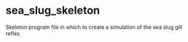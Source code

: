 # sea_slug_skeleton
 Skeleton program file in which to create a simulation of the sea slug gill reflex.
